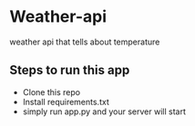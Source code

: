 # Weather-api
weather api that tells about temperature

## Steps to run this app
* Clone this repo
* Install requirements.txt
* simply run app.py and your server will start

